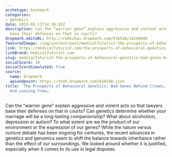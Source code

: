 ```yaml
---
archetype: bookmark
categories:
- genomics
date: 2019-03-11T14:38:45Z
description: Can the “warrior gene” explain aggressive and violent acts so that lawyers
  base their defenses on that in courts?
dropmark.editURL: http://radhikan.dropmark.com/616548/18190846
featuredImage: /img/content/post/medicalfuturist-the-prospects-of-behavioral-genetics-bad-genes-behind-crimes-precision-education-and-loosing-free.jpg
link: https://medicalfuturist.com/the-prospects-of-behavioral-genetics-bad-genes-behind-crimes-precision-education-and-loosing-free-will
linkBrand: medicalfuturist.com
slug: medicalfuturist-the-prospects-of-behavioral-genetics-bad-genes-behind-crimes-precision-education-and-loosing-free
socialScore: 10
socialScoreSimulated: true
source:
  name: Dropmark
  apiendpoint: https://shah.dropmark.com/616548.json
title: 'The Prospects of Behavioral Genetics: Bad Genes Behind Crimes, Precision Education
  And Loosing Free…'
---
```

Can the “warrior gene” explain aggressive and violent acts so that lawyers base their defenses on that in courts? Can genetics determine whether your marriage will be a long-lasting companionship? What about alcoholism, depression or autism? To what extent are we the product of our environment or the expression of our genes? While the nature versus nurture debate has been ongoing for centuries, the recent advances in genetics and genomics seem to shift the balance towards inheritance rather than the effect of our surroundings. We looked around whether it is justified, especially when it comes to its use in legal disputes.

